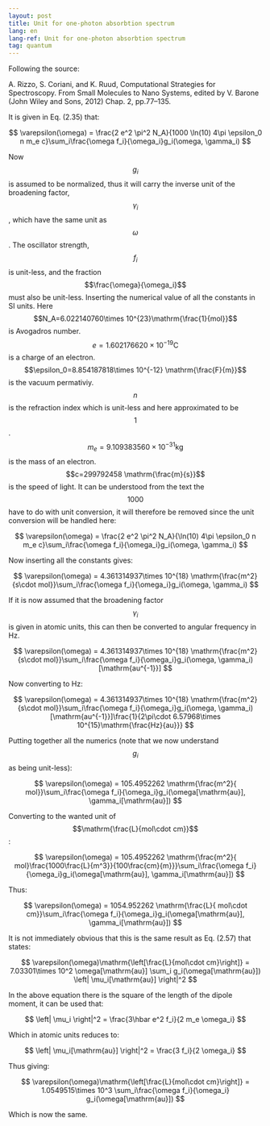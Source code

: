 ```yaml
---
layout: post
title: Unit for one-photon absorbtion spectrum
lang: en
lang-ref: Unit for one-photon absorbtion spectrum
tag: quantum
---
```


Following the source:

A. Rizzo, S. Coriani,  and K. Ruud, Computational Strategies for Spectroscopy. From Small Molecules  to  Nano Systems, edited by V. Barone (John Wiley and Sons, 2012) Chap. 2, pp.77–135.

It is given in Eq. (2.35) that:

$$ \varepsilon(\omega) = \frac{2 e^2 \pi^2 N_A}{1000 \ln(10) 4\pi \epsilon_0 n m_e c}\sum_i\frac{\omega f_i}{\omega_i}g_i(\omega, \gamma_i) $$

Now $$g_i$$ is assumed to be normalized, thus it will carry the inverse unit of the broadening factor, $$\gamma_i$$, which have the same unit as $$\omega$$.
The oscillator strength, $$f_i$$ is unit-less, and the fraction $$\frac{\omega}{\omega_i}$$ must also be unit-less.
Inserting the numerical value of all the constants in SI units.
Here $$N_A=6.022140760\times 10^{23}\mathrm{\frac{1}{mol}}$$ is Avogadros number.
$$e=1.602176620\times10^{-19}\mathrm{C}$$ is a charge of an electron.
$$\epsilon_0=8.854187818\times 10^{-12} \mathrm{\frac{F}{m}}$$ is the vacuum permativiy.
$$n$$ is the refraction index which is unit-less and here approximated to be $$1$$.
$$m_e=9.109383560\times 10^{-31} \mathrm{kg}$$ is the mass of an electron.
$$c=299792458 \mathrm{\frac{m}{s}}$$ is the speed of light.
It can be understood from the text the $$1000$$ have to do with unit conversion, it will therefore be removed since the unit conversion will be handled here:

$$ \varepsilon(\omega) = \frac{2 e^2 \pi^2 N_A}{\ln(10) 4\pi \epsilon_0 n m_e c}\sum_i\frac{\omega f_i}{\omega_i}g_i(\omega, \gamma_i) $$

Now inserting all the constants gives:

$$ \varepsilon(\omega) = 4.361314937\times 10^{18} \mathrm{\frac{m^2}{s\cdot mol}}\sum_i\frac{\omega f_i}{\omega_i}g_i(\omega, \gamma_i) $$

If it is now assumed that the broadening factor $$\gamma_i$$ is given in atomic units, this can then be converted to angular frequency in Hz.

$$ \varepsilon(\omega) = 4.361314937\times 10^{18} \mathrm{\frac{m^2}{s\cdot mol}}\sum_i\frac{\omega f_i}{\omega_i}g_i(\omega, \gamma_i)[\mathrm{au^{-1}}] $$

Now converting to Hz:

$$  \varepsilon(\omega) = 4.361314937\times 10^{18} \mathrm{\frac{m^2}{s\cdot mol}}\sum_i\frac{\omega f_i}{\omega_i}g_i(\omega, \gamma_i)[\mathrm{au^{-1}}]\frac{1}{2\pi\cdot 6.57968\times 10^{15}\mathrm{\frac{Hz}{au}}} $$

Putting together all the numerics (note that we now understand $$g_i$$ as being unit-less):

$$ \varepsilon(\omega) = 105.4952262 \mathrm{\frac{m^2}{ mol}}\sum_i\frac{\omega f_i}{\omega_i}g_i(\omega[\mathrm{au}], \gamma_i[\mathrm{au}]) $$

Converting to the wanted unit of $$\mathrm{\frac{L}{mol\cdot cm}}$$:

$$ \varepsilon(\omega) = 105.4952262 \mathrm{\frac{m^2}{ mol}\frac{1000\frac{L}{m^3}}{100\frac{cm}{m}}}\sum_i\frac{\omega f_i}{\omega_i}g_i(\omega[\mathrm{au}], \gamma_i[\mathrm{au}]) $$

Thus:

$$ \varepsilon(\omega) = 1054.952262 \mathrm{\frac{L}{ mol\cdot cm}}\sum_i\frac{\omega f_i}{\omega_i}g_i(\omega[\mathrm{au}], \gamma_i[\mathrm{au}]) $$

It is not immediately obvious that this is the same result as Eq. (2.57) that states:

$$ \varepsilon(\omega)\mathrm{\left[\frac{L}{mol\cdot cm}\right]} = 7.03301\times 10^2 \omega[\mathrm{au}] \sum_i g_i(\omega[\mathrm{au}]) \left| \mu_i[\mathrm{au}] \right|^2 $$

In the above equation there is the square of the length of the dipole moment, it can be used that:

$$  \left| \mu_i \right|^2 = \frac{3\hbar e^2 f_i}{2 m_e \omega_i} $$

Which in atomic units reduces to:

$$ \left| \mu_i[\mathrm{au}] \right|^2 = \frac{3 f_i}{2 \omega_i} $$

Thus giving:

$$ \varepsilon(\omega)\mathrm{\left[\frac{L}{mol\cdot cm}\right]} = 1.0549515\times 10^3 \sum_i\frac{\omega f_i}{\omega_i} g_i(\omega[\mathrm{au}]) $$

Which is now the same.
